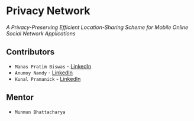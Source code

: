# Privacy Network

<i> A Privacy-Preserving Efficient Location-Sharing Scheme for Mobile Online Social Network Applications </i>

## Contributors 

- ``` Manas Pratim Biswas ``` - [LinkedIn](https://www.linkedin.com/in/manas-pratim-biswas/) 
- ``` Anumoy Nandy ``` - [LinkedIn](https://www.linkedin.com/in/anumoy-nandy-9b527b204/)
- ``` Kunal Pramanick ``` - [LinkedIn](https://www.linkedin.com/in/kunal-pramanick-9755061b0/)


## Mentor 

- ``` Munmun Bhattacharya ```



